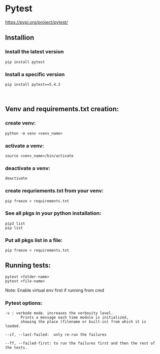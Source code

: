 # Pytest
https://pypi.org/project/pytest/

## Installion <br>

### Install the latest version
```
pip install pytest
```


### Install a specific version
```
pip install pytest==5.4.3
```
<br>

## Venv and requirements.txt creation:
### create venv:
```
python -m venv <venv_name>
```

### activate a venv:
```
source <venv_name>/bin/activate
```

### deactivate a venv:
```
deactivate 
```

### create requriements.txt from your venv:
```
pip freeze > requirements.txt
```

### See all pkgs in your python installation:
```
pip3 list
pip list
```

### Put all pkgs list in a file:
```
pip freeze > requirements.txt
```

## Running tests:
```
pytest <folder-name>
pytest <file-name>
```
Note: Enable virtual env first if running from cmd

### Pytest options:
```
-v : verbode mode. increases the verbosity level. 
       Prints a message each time module is initialized, 
       showing the place (filename or built-in) from which it is loaded.

--if, --last-failed:  only re-run the failures

--ff, --failed-first: to run the failures first and then the rest of the tests.
```
